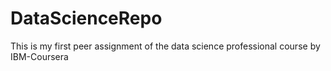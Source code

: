 # DataScienceRepo
This is my first peer assignment of the data science professional course by IBM-Coursera
